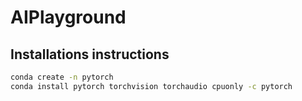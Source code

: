 # AIPlayground

## Installations instructions

```bash
conda create -n pytorch
conda install pytorch torchvision torchaudio cpuonly -c pytorch
```
